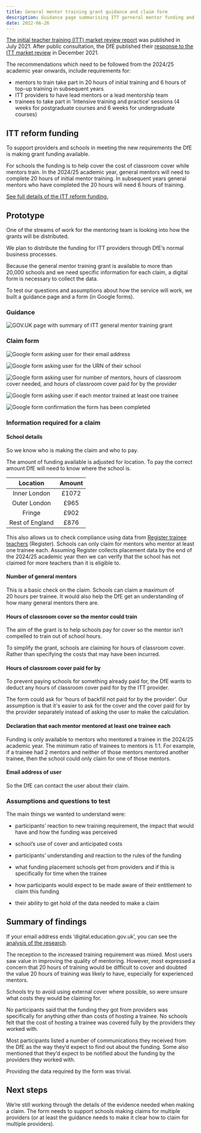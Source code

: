 ```yaml
---
title: General mentor training grant guidance and claim form
description: Guidance page summarising ITT gerneral mentor funding and claim form.
date: 2022-06-26
---
```



[The initial teacher training (ITT) market review report](https://www.gov.uk/government/publications/initial-teacher-training-itt-market-review-report) was published in July&nbsp;2021. After public consultation, the DfE published their [response to the ITT market review](https://www.gov.uk/government/consultations/initial-teacher-training-itt-market-review) in December&nbsp;2021.

The recommendations which need to be followed from the 2024/25 academic year onwards, include requirements for:

- mentors to train take part in 20 hours of initial training and 6 hours of top-up training in subsequent years
- ITT providers to have lead mentors or a lead mentorship team
- trainees to take part in ’Intensive training and practice’ sessions (4 weeks for postgraduate courses and 6 weeks for undergraduate courses)

## ITT reform funding

To support providers and schools in meeting the new requirements the DfE is making grant funding available.

For schools the funding is to help cover the cost of classroom cover while mentors train. In the 2024/25 academic year, general mentors will need to complete 20&nbsp;hours of initial mentor training. In subsequent years general mentors who have completed the 20&nbsp;hours will need 6&nbsp;hours of training.

[See full details of the ITT reform funding.](https://assets.publishing.service.gov.uk/government/uploads/system/uploads/attachment_data/file/1077177/Initial_Teacher_Training__ITT__Reform_Funding_Guidance_160522.pdf)

## Prototype

One of the streams of work for the mentoring team is looking into how the grants will be distributed.

We plan to distribute the funding for ITT providers through DfE’s normal business processes.

Because the general mentor training grant is available to more than 20,000&nbsp;schools and we need specific information for each claim, a digital form is necessary to collect the data.

To test our questions and assumptions about how the service will work, we built a guidance page and a form (in Google forms).

### Guidance

![GOV.UK page with summary of ITT general mentor training grant](general-mentor-training-grant-guidance.png "Apply for ITT general mentor training funding")

### Claim form

![Google form asking user for their email address](google-form/01-email-address.png "Claim form — email address")

![Google form asking user for the URN of their school](google-form/02-school.png "Claim form — school unique reference number (URN)")

![Google form asking user for number of mentors, hours of classroom cover needed, and hours of classroom cover paid for by the provider](google-form/03-mentors.png "Claim form — number of mentors and training time")

![Google form asking user if each mentor trained at least one trainee](google-form/04-declaration.png "Claim form — each mentor trained at least one trainee")

![Google form confirmation the form has been completed](google-form/05-confirmation.png "Claim form — confirmation")

### Information required for a claim

#### School details

So we know who is making the claim and who to pay.

The amount of funding available is adjusted for location. To pay the correct amount DfE will need to know where the school is.

| **Location**    | **Amount** |
|:---------------:|:----------:|
| Inner London    |      £1072 |
| Outer London    |       £965 |
| Fringe          |       £902 |
| Rest of England |       £876 |

This also allows us to check compliance using data from [Register trainee teachers](https://www.register-trainee-teachers.service.gov.uk/) (Register). Schools can only claim for mentors who mentor at least one trainee each. Assuming Register collects placement data by the end of the 2024/25 academic year then we can verify that the school has not claimed for more teachers than it is eligible to.

#### Number of general mentors

This is a basic check on the claim. Schools can claim a maximum of 20&nbsp;hours per trainee. It would also help the DfE get an understanding of how many general mentors there are.

#### Hours of classroom cover so the mentor could train

The aim of the grant is to help schools pay for cover so the mentor isn’t compelled to train out of school hours.

To simplify the grant, schools are claiming for hours of classroom cover. Rather than specifying the costs that may have been incurred.

#### Hours of classroom cover paid for by 

To prevent paying schools for something already paid for, the DfE wants to deduct any hours of classroom cover paid for by the ITT provider.

The form could ask for ‘hours of backfill not paid for by the provider’. Our assumption is that it's easier to ask for the cover and the cover paid for by the provider separately instead of asking the user to make the calculation.

#### Declaration that each mentor mentored at least one trainee each

Funding is only available to mentors who mentored a trainee in the 2024/25 academic year. The minimum ratio of trainees to mentors is 1:1. For example, if a trainee had 2 mentors and neither of those mentors mentored another trainee, then the school could only claim for one of those mentors.

#### Email address of user

So the DfE can contact the user about their claim.

### Assumptions and questions to test

The main things we wanted to understand were:

- participants’ reaction to new training requirement, the impact that would have and how the funding was perceived

- school’s use of cover and anticipated costs

- participants’ understanding and reaction to the rules of the funding

- what funding placement schools get from providers and if this is specifically for time when the trainee

- how participants would expect to be made aware of their entitlement to claim this funding

- their ability to get hold of the data needed to make a claim

## Summary of findings

If your email address ends ‘digital.education.gov.uk’, you can see the [analysis of the research](https://docs.google.com/presentation/d/1wcgMn0JjYUmSj801qqXHzm4kQo11QLHE5LSQjD691po/edit#slide=id.g1221b5a2b76_1_1036).

The reception to the increased training requirement was mixed. Most users saw value in improving the quality of mentoring. However, most expressed a concern that 20&nbsp;hours of training would be difficult to cover and doubted the value 20&nbsp;hours of training was likely to have, especially for experienced mentors.

Schools try to avoid using external cover where possible, so were unsure what costs they would be claiming for.

No participants said that the funding they got from providers was specifically for anything other than costs of hosting a trainee. No schools felt that the cost of hosting a trainee was covered fully by the providers they worked with.

Most participants listed a number of communications they received from the DfE as the way they’d expect to find out about the funding. Some also mentioned that they’d expect to be notified about the funding by the providers they worked with.

Providing the data required by the form was trivial.

## Next steps

We’re still working through the details of the evidence needed when making a claim. The form needs to support schools making claims for multiple providers (or at least the guidance needs to make it clear how to claim for multiple providers).
